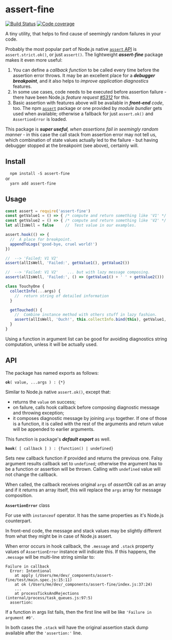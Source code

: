# assert-fine
[![Build Status](https://travis-ci.org/valango/assert-fine.svg?branch=master)](https://travis-ci.org/valango/assert-fine)  [![Code coverage](https://codecov.io/gh/valango/assert-fine/branch/master/graph/badge.svg)](https://codecov.io/gh/valango/assert-fine)

A tiny utility, that helps to find cause of seemingly random failures in your code.

Probably the most popular part of Node.js native
[`assert` API](https://nodejs.org/api/assert.html)
is `assert.strict.ok()`, or just `assert()`.
The lightweight **_assert-fine_** package makes it even more useful:

   1. You can define a _callback function_ to be called every time before the assertion error throws.
   It may be an excellent place for a _**debugger breakpoint**_, and it also helps
   to _improve application diagnostics_ features.
   1. In some use cases, code needs to be executed before assertion failure - there
   have been Node.js _feature request [#5312](https://github.com/nodejs/node/issues/5312)_ for this.
   1. Basic assertion with features above will be available in _**front-end** code_, too.
   The npm [`assert`](https://github.com/browserify/commonjs-assert) package
   or one provided by _module bundler_ gets used when available;
   otherwise a fallback for just `assert.ok()` and `AssertionError` is loaded.
   
This package is _**super useful**, when assertions fail in seemingly random manner_ -
in this case the call stack from assertion error may not tell us, which combination of state
values actually led to the failure -
but having debugger stopped at the breakpoint (see above), certainly will. 

## Install
`  npm install -S assert-fine`<br />or<br />`  yarn add assert-fine`
  
## Usage
```javascript
const assert = require('assert-fine')
const getValue1 = () => { /* compute and return something like 'V1' */ }
const getValue2 = () => { /* compute and return something like 'V2' */ }
let allIsWell = false     //  Test value in our examples.

assert.hook(() => {
  //  A place for breakpoint.
  appendToLogs('good-bye, cruel world!')
})

//  --> 'Failed: V1 V2'
assert(allIsWell, 'Failed:', getValue1(), getValue2())

//  --> 'Failed: V1 V2'    ... but with lazy message composing.
assert(allIsWell, 'Failed:', () => (getValue1() + ' ' + getValue2()))

class TouchyOne {
  collectInfo(...args) {
    //  return string of detailed information
  }

  getTouched() {  
    //  Combine instance method with others stuff in lazy fashion.
    assert(allIsWell, 'Ouch!', this.collectInfo.bind(this), getValue1, getValue2)
  }
}
```

Using a function in argument list can be good for avoiding diagnostics
string computation, unless it will be actually used.

## API
The package has named exports as follows:
 
**`ok`**`( value, ...args ) : {*}`

Similar to Node.js native `assert.ok()`, except that:
   * returns the `value` on success;
   * on failure, calls hook callback before composing diagnostic message and throwing exception;
   * it composes diagnostic message by joining `args` together. If one of those is a function,
   it is called with the rest of the arguments and return value will be appended to earlier arguments.
   
This function is package's **_default export_** as well.
   
**`hook`**`( [ callback ] ) : {function() | undefined}`

Sets new callback function if provided and returns the previous one. Falsy argument results
callback set to `undefined`; otherwise the argument has to be a function or assertion will be thrown.
Calling with `undefined` value will not change the callback.

When called, the callback receives original `args` of _assertOk_ call as an array and
if it returns an array itself, this will replace the `args` array for message composition.

**`AssertionError`** class

For use with `instanceof` operator. It has the same properties as it's Node.js counterpart.

In front-end code, the message and stack values may be slightly different from what they
might be in case of Node.js assert.

When error occurs in hook callback, the `.message` and `.stack` property values
of `AssertionError` instance will indicate this. If this happens, the `.message` will be multi-line
string similar to:

```
Failure in callback
  Error: Intentional
    at apply (/Users/me/dev/_components/assert-fine/test/main.spec.js:15:11)
    at ok (/Users/me/dev/_components/assert-fine/index.js:37:24)
    ...
    at processTicksAndRejections (internal/process/task_queues.js:97:5)
  assertion:
```

If a function in args list fails, then the first line will be like `'Failure in argument #0'`.

In both cases the `.stack` will have the original assertion stack dump available after
the `'assertion:'` line.
